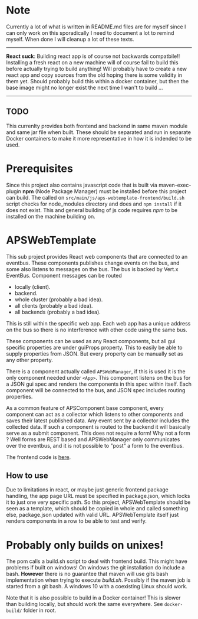 # Note

Currently a lot of what is written in README.md files are for myself since I can only work on this sporadically I need to document a lot to remind myself. When done I will cleanup a lot of these texts.

----

**React suck**: Building react app is of course not backwards compatbile!! Installing a fresh react on a new machine will of course fail to build this before actually trying to build anything! Will probably have to create a new react app and copy sources from the old hoping there is some validity in them yet. Should probably build this within a docker container, but then the base image might no longer exist the next time I wan't to build ...

----

## TODO

This currenlty provides both frontend and backend in same maven module and same jar file when built. These should be separated and run in separate Docker containers to make it more representative in how it is indended to be used.

# Prerequisites

Since this project also contains javascript code that is built via maven-exec-plugin __npm__
(Node Package Manager) must be installed before this project can build. The called on
`src/main/js/aps-webtemplate-frontend/build.sh` script checks for node_modules directory and
does and `npm install` if it does not exist. This and general building of js code requires
_npm_ to be installed on the machine building on.

# APSWebTemplate

This sub project provides React web components that are connected to an eventbus. These components publishes change events on the bus, and some also listens to messages on the bus. The bus is backed by Vert.x EventBus. Component messages can be routed

- locally (client).
- backend.
- whole cluster (probably a bad idea).
- all clients (probably a bad idea).
- all backends (probably a bad idea).

This is still within the specific web app. Each web app has a unique address on the bus so there is no interference with other code using the same bus.

These components can be used as any React components, but all gui specific properties are under guiProps property. This to easily be able to supply properties from JSON. But every property can be manually set as any other property.

There is a component actually called `APSWebManager`, if this is used it is the only component needed under `<App>`. This component listens on the bus for a JSON gui spec and renders the components in this spec within itself. Each component will be connected to the bus, and JSON spec includes routing properties. 

As a common feature of APSComponent base component, every component can act as a collector which listens to other components and saves their latest published data. Any event sent by a collector includes the collected data. If such a component is routed to the backend it will basically serve as a submit component. This does not require a form! Why not a form ? Well forms are REST based and APSWebManager only communicates over the eventbus, and it is not possible to "post" a form to the eventbus.

The frontend code is [here](src/main/js/aps-webtemplate-frontend).

## How to use

Due to limitations in react, or maybe just generic frontend package handling, the app page URL must be specified in package.json, which locks it to just one very specific path. So this project, APSWebTemplate should be seen as a template, which should be copied in whole and called something else, package.json updated with valid URL. APSWebTemplate itself just renders components in a row to be able to test and verify.

# Probably only builds on unixes!

The pom calls a build.sh script to deal with frontend build. This might have problems if built on windows! On windows the git installation do include a bash. __However__ there is no guarantee that maven will use gits bash implementation when trying to execute _build.sh_. Possibly if the maven job is started from a git bash. A windows 10 with a coexisting Linux should work.

Note that it is also possible to build in a Docker container! This is slower than building locally, but should work the same everywhere. See `docker-build/` folder in root.
